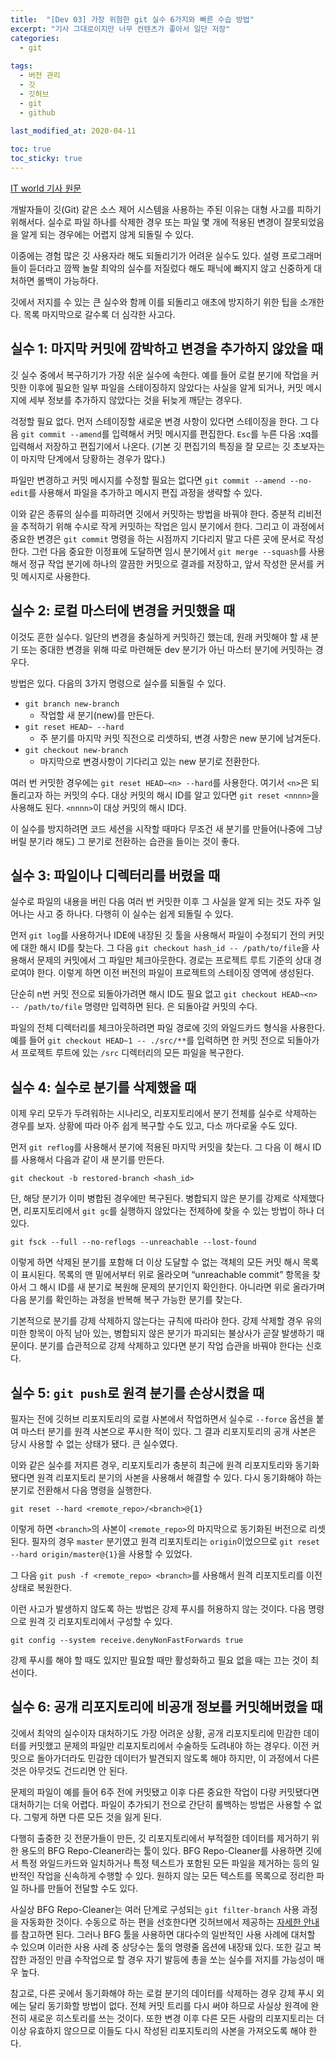 ```yaml
---
title:  "[Dev 03] 가장 위험한 git 실수 6가지와 빠른 수습 방법"
excerpt: "기사 그대로이지만 너무 컨텐츠가 좋아서 일단 저장"
categories:
  - git
  
tags:
  - 버전 관리
  - 깃
  - 깃허브
  - git
  - github
  
last_modified_at: 2020-04-11

toc: true
toc_sticky: true
---
```


[IT world 기사 원문](http://www.itworld.co.kr/news/142318?fbclid=IwAR2QylFABzL4gRb7Y9E_uzqg6fDS6g8O4bPJs98YZohmFM9sE5L5sY6-E9A#csidx141596ceb4fa221a7af7cdd6402973f)

개발자들이 깃(Git) 같은 소스 제어 시스템을 사용하는 주된 이유는 대형 사고를 피하기 위해서다. 실수로 파일 하나를 삭제한 경우 또는 파일 몇 개에 적용된 변경이 잘못되었음을 알게 되는 경우에는 어렵지 않게 되돌릴 수 있다.
 
이중에는 경험 많은 깃 사용자라 해도 되돌리기가 어려운 실수도 있다. 설령 프로그래머들이 듣더라고 깜짝 놀랄 최악의 실수를 저질렀다 해도 패닉에 빠지지 않고 신중하게 대처하면 롤백이 가능하다.
 
깃에서 저지를 수 있는 큰 실수와 함께 이를 되돌리고 애초에 방지하기 위한 팁을 소개한다. 목록 마지막으로 갈수록 더 심각한 사고다.

 
## 실수 1: 마지막 커밋에 깜박하고 변경을 추가하지 않았을 때

깃 실수 중에서 복구하기가 가장 쉬운 실수에 속한다. 예를 들어 로컬 분기에 작업을 커밋한 이후에 필요한 일부 파일을 스테이징하지 않았다는 사실을 알게 되거나, 커밋 메시지에 세부 정보를 추가하지 않았다는 것을 뒤늦게 깨닫는 경우다.

걱정할 필요 없다. 먼저 스테이징할 새로운 변경 사항이 있다면 스테이징을 한다. 그 다음 `git commit --amend`를 입력해서 커밋 메시지를 편집한다. `Esc`를 누른 다음 :xq를 입력해서 저장하고 편집기에서 나온다. (기본 깃 편집기의 특징을 잘 모르는 깃 초보자는 이 마지막 단계에서 당황하는 경우가 많다.)

파일만 변경하고 커밋 메시지를 수정할 필요는 없다면 `git commit --amend --no-edit`를 사용해서 파일을 추가하고 메시지 편집 과정을 생략할 수 있다.
 
이와 같은 종류의 실수를 피하려면 깃에서 커밋하는 방법을 바꿔야 한다. 증분적 리비전을 추적하기 위해 수시로 작게 커밋하는 작업은 임시 분기에서 한다. 그리고 이 과정에서 중요한 변경은 `git commit` 명령을 하는 시점까지 기다리지 말고 다른 곳에 문서로 작성한다. 그런 다음 중요한 이정표에 도달하면 임시 분기에서 `git merge --squash`를 사용해서 정규 작업 분기에 하나의 깔끔한 커밋으로 결과를 저장하고, 앞서 작성한 문서를 커밋 메시지로 사용한다.
 
## 실수 2: 로컬 마스터에 변경을 커밋했을 때
이것도 흔한 실수다. 일단의 변경을 충실하게 커밋하긴 했는데, 원래 커밋해야 할 새 분기 또는 중대한 변경을 위해 따로 마련해둔 dev 분기가 아닌 마스터 분기에 커밋하는 경우다.  
  
방법은 있다. 다음의 3가지 명령으로 실수를 되돌릴 수 있다.  
 
- `git branch new-branch`  
    - 작업할 새 분기(new)를 만든다.  
- `git reset HEAD~ --hard`  
    - 주 분기를 마지막 커밋 직전으로 리셋하되, 변경 사항은 new 분기에 남겨둔다.
- `git checkout new-branch`
    - 마지막으로 변경사항이 기다리고 있는 new 분기로 전환한다.
 
여러 번 커밋한 경우에는 `git reset HEAD~<n> --hard`를 사용한다. 여기서 `<n>`은 되돌리고자 하는 커밋의 수다. 대상 커밋의 해시 ID를 알고 있다면 `git reset <nnnn>`을 사용해도 된다. `<nnnn>`이 대상 커밋의 해시 ID다.
 
이 실수를 방지하려면 코드 세션을 시작할 때마다 무조건 새 분기를 만들어(나중에 그냥 버릴 분기라 해도) 그 분기로 전환하는 습관을 들이는 것이 좋다. 
 
## 실수 3: 파일이나 디렉터리를 버렸을 때
실수로 파일의 내용을 버린 다음 여러 번 커밋한 이후 그 사실을 알게 되는 것도 자주 일어나는 사고 중 하나다. 다행히 이 실수는 쉽게 되돌릴 수 있다.
 
먼저 `git log`를 사용하거나 IDE에 내장된 깃 툴을 사용해서 파일이 수정되기 전의 커밋에 대한 해시 ID를 찾는다. 그 다음 `git checkout hash_id -- /path/to/file`을 사용해서 문제의 커밋에서 그 파일만 체크아웃한다. 경로는 프로젝트 루트 기준의 상대 경로여야 한다. 이렇게 하면 이전 버전의 파일이 프로젝트의 스테이징 영역에 생성된다.
 
단순히 n번 커밋 전으로 되돌아가려면 해시 ID도 필요 없고 `git checkout HEAD~<n> -- /path/to/file` 명령만 입력하면 된다. <n>은 되돌아갈 커밋의 수다.
 
파일의 전체 디렉터리를 체크아웃하려면 파일 경로에 깃의 와일드카드 형식을 사용한다. 예를 들어 `git checkout HEAD~1 -- ./src/**`를 입력하면 한 커밋 전으로 되돌아가서 프로젝트 루트에 있는 `/src` 디렉터리의 모든 파일을 복구한다.
 
## 실수 4: 실수로 분기를 삭제했을 때
이제 우리 모두가 두려워하는 시나리오, 리포지토리에서 분기 전체를 실수로 삭제하는 경우를 보자. 상황에 따라 아주 쉽게 복구할 수도 있고, 다소 까다로울 수도 있다.
 
먼저 `git reflog`를 사용해서 분기에 적용된 마지막 커밋을 찾는다. 그 다음 이 해시 ID를 사용해서 다음과 같이 새 분기를 만든다.

`git checkout -b restored-branch <hash_id>`

단, 해당 분기가 이미 병합된 경우에만 복구된다. 병합되지 않은 분기를 강제로 삭제했다면, 리포지토리에서 `git gc`를 실행하지 않았다는 전제하에 찾을 수 있는 방법이 하나 더 있다.

`git fsck --full --no-reflogs --unreachable --lost-found`

이렇게 하면 삭제된 분기를 포함해 더 이상 도달할 수 없는 객체의 모든 커밋 해시 목록이 표시된다. 목록의 맨 밑에서부터 위로 올라오며 “unreachable commit” 항목을 찾아서 그 해시 ID를 새 분기로 복원해 문제의 분기인지 확인한다. 아니라면 위로 올라가며 다음 분기를 확인하는 과정을 반복해 복구 가능한 분기를 찾는다.
 
기본적으로 분기를 강제 삭제하지 않는다는 규칙에 따라야 한다. 강제 삭제할 경우 유의미한 항목이 아직 남아 있는, 병합되지 않은 분기가 파괴되는 불상사가 곧잘 발생하기 때문이다. 분기를 습관적으로 강제 삭제하고 있다면 분기 작업 습관을 바꿔야 한다는 신호다.
 
## 실수 5: `git push`로 원격 분기를 손상시켰을 때
필자는 전에 깃허브 리포지토리의 로컬 사본에서 작업하면서 실수로 `--force` 옵션을 붙여 마스터 분기를 원격 사본으로 푸시한 적이 있다. 그 결과 리포지토리의 공개 사본은 당시 사용할 수 없는 상태가 됐다. 큰 실수였다.
 
이와 같은 실수를 저지른 경우, 리포지토리가 충분히 최근에 원격 리포지토리와 동기화됐다면 원격 리포지토리 분기의 사본을 사용해서 해결할 수 있다. 다시 동기화해야 하는 분기로 전환해서 다음 명령을 실행한다.

`git reset --hard <remote_repo>/<branch>@{1}`
 
이렇게 하면 `<branch>`의 사본이 `<remote_repo>`의 마지막으로 동기화된 버전으로 리셋된다. 필자의 경우 `master` 분기였고 원격 리포지토리는 `origin`이었으므로 `git reset --hard origin/master@{1}`을 사용할 수 있었다.
 
그 다음 `git push -f <remote_repo> <branch>`를 사용해서 원격 리포지토리를 이전 상태로 복원한다.
 
이런 사고가 발생하지 않도록 하는 방법은 강제 푸시를 허용하지 않는 것이다. 다음 명령으로 원격 깃 리포지토리에서 구성할 수 있다.

`git config --system receive.denyNonFastForwards true`
 
강제 푸시를 해야 할 때도 있지만 필요할 때만 활성화하고 필요 없을 때는 끄는 것이 최선이다.
 
## 실수 6: 공개 리포지토리에 비공개 정보를 커밋해버렸을 때
깃에서 최악의 실수이자 대처하기도 가장 어려운 상황, 공개 리포지토리에 민감한 데이터를 커밋했고 문제의 파일만 리포지토리에서 수술하듯 도려내야 하는 경우다. 이전 커밋으로 돌아가더라도 민감한 데이터가 발견되지 않도록 해야 하지만, 이 과정에서 다른 것은 아무것도 건드리면 안 된다.
 
문제의 파일이 예를 들어 6주 전에 커밋됐고 이후 다른 중요한 작업이 다량 커밋됐다면 대처하기는 더욱 어렵다. 파일이 추가되기 전으로 간단히 롤백하는 방법은 사용할 수 없다. 그렇게 하면 다른 모든 것을 잃게 된다.
 
다행히 출중한 깃 전문가들이 만든, 깃 리포지토리에서 부적절한 데이터를 제거하기 위한 용도의 BFG Repo-Cleaner라는 툴이 있다. BFG Repo-Cleaner를 사용하면 깃에서 특정 와일드카드와 일치하거나 특정 텍스트가 포함된 모든 파일을 제거하는 등의 일반적인 작업을 신속하게 수행할 수 있다. 원하지 않는 모든 텍스트를 목록으로 정리한 파일 하나를 만들어 전달할 수도 있다.

사실상 BFG Repo-Cleaner는 여러 단계로 구성되는 `git filter-branch` 사용 과정을 자동화한 것이다. 수동으로 하는 편을 선호한다면 깃허브에서 제공하는 [자세한 안내](https://help.github.com/en/github/authenticating-to-github/removing-sensitive-data-from-a-repository)를 참고하면 된다. 그러나 BFG 툴을 사용하면 대다수의 일반적인 사용 사례에 대처할 수 있으며 이러한 사용 사례 중 상당수는 툴의 명령줄 옵션에 내장돼 있다. 또한 길고 복잡한 과정인 만큼 수작업으로 할 경우 자기 발등에 총을 쏘는 실수를 저지를 가능성이 매우 높다.
 
참고로, 다른 곳에서 동기화해야 하는 로컬 분기의 데이터를 삭제하는 경우 강제 푸시 외에는 달리 동기화할 방법이 없다. 전체 커밋 트리를 다시 써야 하므로 사실상 원격에 완전히 새로운 히스토리를 쓰는 것이다. 또한 변경 이후 다른 모든 사람의 리포지토리는 더 이상 유효하지 않으므로 이들도 다시 작성된 리포지토리의 사본을 가져오도록 해야 한다.
